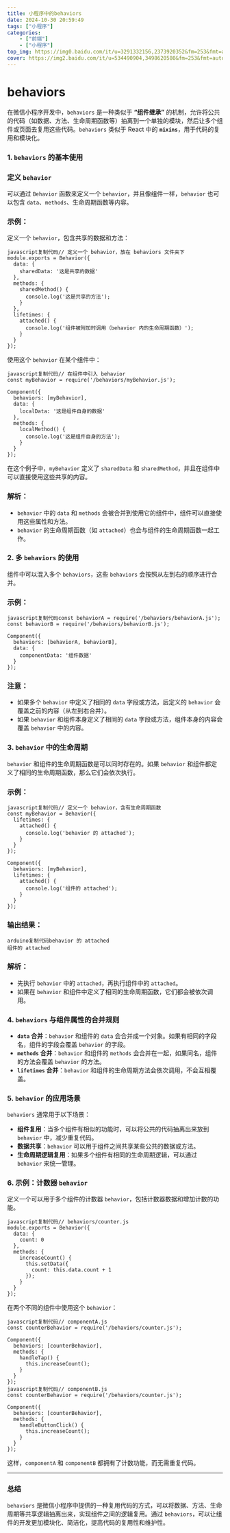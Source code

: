 ```yaml
---
title: 小程序中的behaviors
date: 2024-10-30 20:59:49
tags: ["小程序"]
categories: 
    - ["前端"]
    - ["小程序"]
top_img: https://img0.baidu.com/it/u=3291332156,2373920352&fm=253&fmt=auto&app=138&f=JPEG?w=890&h=500
cover: https://img2.baidu.com/it/u=534490904,3498620580&fm=253&fmt=auto&app=120&f=JPEG?w=750&h=500
---
```

# **behaviors**

在微信小程序开发中，`behaviors` 是一种类似于 **“组件继承”** 的机制，允许将公共的代码（如数据、方法、生命周期函数等）抽离到一个单独的模块，然后让多个组件或页面去复用这些代码。`behaviors` 类似于 React 中的 **`mixins`**，用于代码的复用和模块化。

### **1. `behaviors` 的基本使用**

### **定义 `behavior`**

可以通过 `Behavior` 函数来定义一个 `behavior`，并且像组件一样，`behavior` 也可以包含 `data`、`methods`、生命周期函数等内容。

### **示例：**

定义一个 `behavior`，包含共享的数据和方法：

```
javascript复制代码// 定义一个 behavior，放在 behaviors 文件夹下
module.exports = Behavior({
  data: {
    sharedData: '这是共享的数据'
  },
  methods: {
    sharedMethod() {
      console.log('这是共享的方法');
    }
  },
  lifetimes: {
    attached() {
      console.log('组件被附加时调用（behavior 内的生命周期函数）');
    }
  }
});
```

使用这个 `behavior` 在某个组件中：

```
javascript复制代码// 在组件中引入 behavior
const myBehavior = require('/behaviors/myBehavior.js');

Component({
  behaviors: [myBehavior],
  data: {
    localData: '这是组件自身的数据'
  },
  methods: {
    localMethod() {
      console.log('这是组件自身的方法');
    }
  }
});
```

在这个例子中，`myBehavior` 定义了 `sharedData` 和 `sharedMethod`，并且在组件中可以直接使用这些共享的内容。

### **解析：**

- `behavior` 中的 `data` 和 `methods` 会被合并到使用它的组件中，组件可以直接使用这些属性和方法。
- `behavior` 的生命周期函数（如 `attached`）也会与组件的生命周期函数一起工作。

### **2. 多 `behaviors` 的使用**

组件中可以混入多个 `behaviors`，这些 `behaviors` 会按照从左到右的顺序进行合并。

### **示例：**

```
javascript复制代码const behaviorA = require('/behaviors/behaviorA.js');
const behaviorB = require('/behaviors/behaviorB.js');

Component({
  behaviors: [behaviorA, behaviorB],
  data: {
    componentData: '组件数据'
  }
});
```

### **注意：**

- 如果多个 `behavior` 中定义了相同的 `data` 字段或方法，后定义的 `behavior` 会覆盖之前的内容（从左到右合并）。
- 如果 `behavior` 和组件本身定义了相同的 `data` 字段或方法，组件本身的内容会覆盖 `behavior` 中的内容。

### **3. `behavior` 中的生命周期**

`behavior` 和组件的生命周期函数是可以同时存在的。如果 `behavior` 和组件都定义了相同的生命周期函数，那么它们会依次执行。

### **示例：**

```
javascript复制代码// 定义一个 behavior，含有生命周期函数
const myBehavior = Behavior({
  lifetimes: {
    attached() {
      console.log('behavior 的 attached');
    }
  }
});

Component({
  behaviors: [myBehavior],
  lifetimes: {
    attached() {
      console.log('组件的 attached');
    }
  }
});
```

### **输出结果：**

```
arduino复制代码behavior 的 attached
组件的 attached
```

### **解析：**

- 先执行 `behavior` 中的 `attached`，再执行组件中的 `attached`。
- 如果在 `behavior` 和组件中定义了相同的生命周期函数，它们都会被依次调用。

### **4. `behaviors` 与组件属性的合并规则**

- **`data` 合并**：`behavior` 和组件的 `data` 会合并成一个对象。如果有相同的字段名，组件的字段会覆盖 `behavior` 的字段。
- **`methods` 合并**：`behavior` 和组件的 `methods` 会合并在一起，如果同名，组件的方法会覆盖 `behavior` 的方法。
- **`lifetimes` 合并**：`behavior` 和组件的生命周期方法会依次调用，不会互相覆盖。

### **5. `behavior` 的应用场景**

`behaviors` 通常用于以下场景：

- **组件复用**：当多个组件有相似的功能时，可以将公共的代码抽离出来放到 `behavior` 中，减少重复代码。
- **数据共享**：`behavior` 可以用于组件之间共享某些公共的数据或方法。
- **生命周期逻辑复用**：如果多个组件有相同的生命周期逻辑，可以通过 `behavior` 来统一管理。

### **6. 示例：计数器 `behavior`**

定义一个可以用于多个组件的计数器 `behavior`，包括计数器数据和增加计数的功能。

```
javascript复制代码// behaviors/counter.js
module.exports = Behavior({
  data: {
    count: 0
  },
  methods: {
    increaseCount() {
      this.setData({
        count: this.data.count + 1
      });
    }
  }
});
```

在两个不同的组件中使用这个 `behavior`：

```
javascript复制代码// componentA.js
const counterBehavior = require('/behaviors/counter.js');

Component({
  behaviors: [counterBehavior],
  methods: {
    handleTap() {
      this.increaseCount();
    }
  }
});
javascript复制代码// componentB.js
const counterBehavior = require('/behaviors/counter.js');

Component({
  behaviors: [counterBehavior],
  methods: {
    handleButtonClick() {
      this.increaseCount();
    }
  }
});
```

这样，`componentA` 和 `componentB` 都拥有了计数功能，而无需重复代码。

---

### **总结**

`behaviors` 是微信小程序中提供的一种复用代码的方式，可以将数据、方法、生命周期等共享逻辑抽离出来，实现组件之间的逻辑复用。通过 `behaviors`，可以让组件的开发更加模块化、简洁化，提高代码的复用性和维护性。